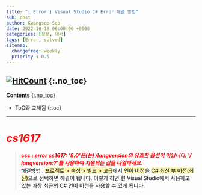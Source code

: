 ```yaml
---
title: "[ Error ] Visual Studio C# Error 해결 방법" 
sub: post
author: Kwangsoo Seo
date: 2022-10-18 06:00:00 +0900
categories: [정보, 에러]
tags: [Error, solved]
sitemap:
  changefreq: weekly
  priority : 0.5
---
```

[![HitCount](https://hits.dwyl.com/MonosLab/post15.svg?style=flat-square)](http://hits.dwyl.com/MonosLab/post15)
{:.no_toc}
---
**Contents**
{:.no_toc}

* ToC와 교체됨
{:toc}  

---
# <span style="color:red">***cs1617***</span>   
> ***<span style="color:red">csc : error cs1617: '8.0'은(는) /langversion의 유효한 옵션이 아닙니다. '/ langversion:?'를 사용하여 지원되는 값을 나열하세요.</span>***   
<span style="color:black">해결방법 : <span style="background-color: #FFF5B1">프로젝트 > 속성 > 빌드 > 고급</span>에서 <span style="background-color: #FFF5B1">언어 버전</span>을 <span style="background-color: #FFF5B1">C# 최신 부 버전(최신)</span>으로 선택하면 해결이 됩니다. 이렇게 하면 현 Visual Studio에서 사용하고 있는 가장 최근의 C# 언어 버전을 사용할 수 있게 됩니다.</span>   
